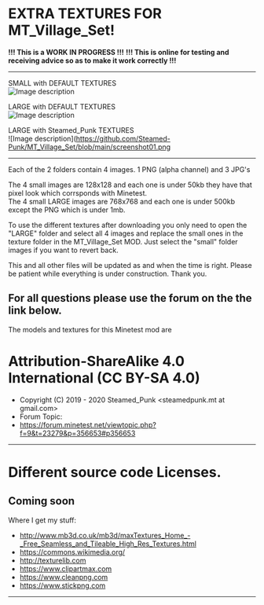 # EXTRA TEXTURES FOR MT_Village_Set!

**!!! This is a WORK IN PROGRESS  !!!**
**!!! This is online for testing and receiving advice so as to make it work correctly  !!!**

---------------------------------------------------------------------------
SMALL with DEFAULT TEXTURES<br>
![Image description](https://github.com/Steamed-Punk/MT_Village_Set/blob/main/screenshot01.png)

LARGE with DEFAULT TEXTURES<br>
![Image description](https://github.com/Steamed-Punk/MT_Village_Set/blob/main/screenshot02.png)

LARGE with Steamed_Punk TEXTURES<br>
![Image description](https://github.com/Steamed-Punk/MT_Village_Set/blob/main/screenshot01.png

---------------------------------------------------------------------------

Each of the 2 folders contain 4 images. 1 PNG (alpha channel) and 3 JPG's

The 4 small images are 128x128 and each one is under 50kb they have that pixel look which corrsponds with Minetest.<br>
The 4 small LARGE images are 768x768 and each one is under 500kb except the PNG which is under 1mb.

To use the different textures after downloading you only need to open the "LARGE" folder and select all 4 images and replace the small ones in the texture folder in the MT_Village_Set MOD. Just select the "small" folder images if you want to revert back.

This and all other files will be updated as and when the time is right. Please be patient while everything is under construction. Thank you.

For all questions please use the forum on the the link below.
---------------------------------------------------------------------------

The models and textures for this Minetest mod are
# Attribution-ShareAlike 4.0 International (CC BY-SA 4.0)
- Copyright (C) 2019 - 2020 Steamed_Punk <steamedpunk.mt at gmail.com>
- Forum Topic:
- <https://forum.minetest.net/viewtopic.php?f=9&t=23279&p=356653#p356653>

---------------------------------------------------------------------------
# Different source code Licenses.
Coming soon
---------------------------------------------------------------------------

Where I get my stuff:

- http://www.mb3d.co.uk/mb3d/maxTextures_Home_-_Free_Seamless_and_Tileable_High_Res_Textures.html
- https://commons.wikimedia.org/
- http://texturelib.com
- https://www.clipartmax.com
- https://www.cleanpng.com
- https://www.stickpng.com

---------------------------------------------------------------------------
